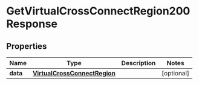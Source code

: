 

# GetVirtualCrossConnectRegion200Response


## Properties

| Name | Type | Description | Notes |
|------------ | ------------- | ------------- | -------------|
|**data** | [**VirtualCrossConnectRegion**](VirtualCrossConnectRegion.md) |  |  [optional] |




